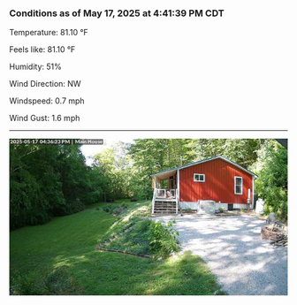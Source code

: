 ### Conditions as of May 17, 2025 at 4:41:39 PM CDT 

Temperature: 81.10 &deg;F

Feels like: 81.10 &deg;F

Humidity: 51%

Wind Direction: NW

Windspeed: 0.7 mph

Wind Gust: 1.6 mph

---

<img src="./images/latest.jpeg"/>

